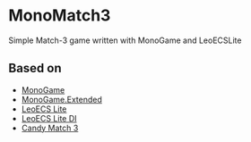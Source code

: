 ﻿# MonoMatch3
Simple Match-3 game written with MonoGame and LeoECSLite

## Based on
* [MonoGame](https://github.com/MonoGame/MonoGame)
* [MonoGame.Extended](https://github.com/craftworkgames/MonoGame.Extended)
* [LeoECS Lite](https://github.com/Leopotam/ecslite)
* [LeoECS Lite DI](https://github.com/Leopotam/ecslite-di)
* [Candy Match 3](https://opengameart.org/content/candy-match-3)
